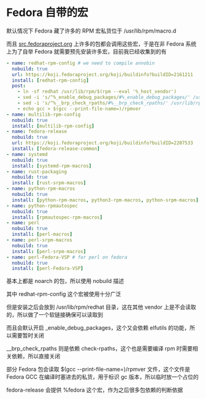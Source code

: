 # Fedora 自带的宏

默认情况下 Fedora 藏了许多的 RPM 宏私货位于 /usr/lib/rpm/macro.d

而且 [src.fedoraproject.org](http://src.fedoraproject.org/) 上许多的包都会调用这些宏，于是在非 Fedora 系统上为了自举 Fedora 就需要预先安装许多宏，目前我已经收集到的有

```yaml
- name: redhat-rpm-config # we need to compile annobin
  nobuild: true
  url: https://koji.fedoraproject.org/koji/buildinfo?buildID=2161211
  install: [redhat-rpm-config]
  post:
    - ln -sf redhat /usr/lib/rpm/$(rpm --eval '%_host_vendor')
    - sed -i 's/^%_enable_debug_packages/#%_enable_debug_packages/' /usr/lib/rpm/redhat/macros
    - sed -i 's/^%__brp_check_rpaths/#%__brp_check_rpaths/' /usr/lib/rpm/redhat/macros
    - echo gcc > $(gcc --print-file-name=)/rpmver
- name: multilib-rpm-config
  nobuild: true
  install: [multilib-rpm-config]
- name: fedora-release
  nobuild: true
  url: https://koji.fedoraproject.org/koji/buildinfo?buildID=2207533
  install: [fedora-release-common]
- name: systemd
  nobuild: true
  install: [systemd-rpm-macros]
- name: rust-packaging
  nobuild: true
  install: [rust-srpm-macros]
- name: python-rpm-macros
  nobuild: true
  install: [python-rpm-macros, python3-rpm-macros, python-srpm-macros]
- name: python-rpmautospec
  nobuild: true
  install: [rpmautospec-rpm-macros]
- name: perl
  nobuild: true
  install: [perl-macros]
- name: perl-srpm-macros
  nobuild: true
  install: [perl-srpm-macros]
- name: perl-Fedora-VSP # for perl on fedora
  nobuild: true
  install: [perl-Fedora-VSP]
```

基本上都是 noarch 的包，所以使用 nobuild 描述

其中 redhat-rpm-config 这个宏被使用十分广泛

但是安装之后会放到 /usr/lib/rpm/redhat 目录，这在其他 vendor 上是不会读取的，所以做了一个软链接确保可以读取到

而且会默认开启 _enable_debug_packages，这个又会依赖 elfutils 的功能，所以需要暂时关闭

__brp_check_rpaths 则是依赖 check-rpaths，这个也是需要编译 rpm 时需要相关依赖，所以直接关闭

部分 Fedora 包会读取 $(gcc --print-file-name=)/rpmver 文件，这个文件是 Fedora GCC 在编译时塞进去的私货，用于标识 gc 版本，所以临时放一个占位的

fedora-release 会提供 %fedora 这个宏，作为之后很多包依赖的判断依据